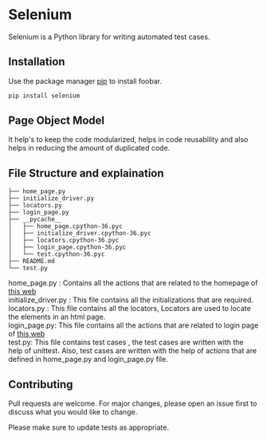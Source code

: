 # Selenium 

Selenium is a Python library for writing automated test cases.

## Installation

Use the package manager [pip](https://pip.pypa.io/en/stable/) to install foobar.

```bash
pip install selenium
```

## Page Object Model

It help's to keep the code modularized, helps in code reusability and also helps in reducing the amount of duplicated code.


## File Structure and explaination
```
├── home_page.py
├── initialize_driver.py
├── locators.py
├── login_page.py
├── __pycache__
│   ├── home_page.cpython-36.pyc
│   ├── initialize_driver.cpython-36.pyc
│   ├── locators.cpython-36.pyc
│   ├── login_page.cpython-36.pyc
│   └── test.cpython-36.pyc
├── README.md
└── test.py
```
home_page.py : Contains all the actions that are related to the homepage of [this web](http://demo.guru99.com/V4/manager/Managerhomepage.php)  
initialize_driver.py : This file contains all the initializations that are required.  
locators.py : This file contains all the locators, Locators are used to locate the elements in an html page.  
login_page.py: This file contains all the actions that are related to login page of [this web](http://demo.guru99.com/V4/)  
test.py: This file contains test cases , the test cases are written with the help of unittest. Also, test cases are written with the help of actions that are defined in home_page.py and login_page.py file.

## Contributing
Pull requests are welcome. For major changes, please open an issue first to discuss what you would like to change.

Please make sure to update tests as appropriate.
